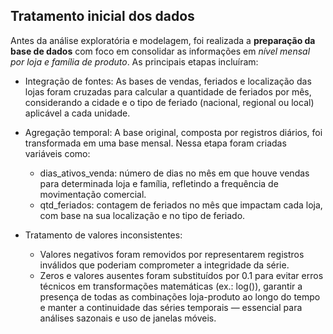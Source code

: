
## Tratamento inicial dos dados 

Antes da análise exploratória e modelagem, foi realizada a **preparação da base de dados** com foco em consolidar as informações em *nível mensal por loja e família de produto*. As principais etapas incluíram:

- Integração de fontes: As bases de vendas, feriados e localização das lojas foram cruzadas para calcular a quantidade de feriados por mês, considerando a cidade e o tipo de feriado (nacional, regional ou local) aplicável a cada unidade.

- Agregação temporal: A base original, composta por registros diários, foi transformada em uma base mensal. Nessa etapa foram criadas variáveis como:
    - dias_ativos_venda: número de dias no mês em que houve vendas para determinada loja e família, refletindo a frequência de movimentação comercial.
    - qtd_feriados: contagem de feriados no mês que impactam cada loja, com base na sua localização e no tipo de feriado.

- Tratamento de valores inconsistentes:
    - Valores negativos foram removidos por representarem registros inválidos que poderiam comprometer a integridade da série.
    - Zeros e valores ausentes foram substituídos por 0.1 para evitar erros técnicos em transformações matemáticas (ex.: log()), garantir a presença de todas as combinações loja-produto ao longo do tempo e manter a continuidade das séries temporais — essencial para análises sazonais e uso de janelas móveis.


